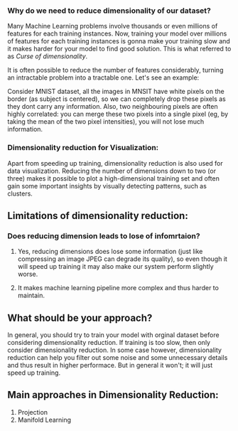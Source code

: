 ### Why do we need to reduce dimensionality of our dataset?

Many Machine Learning problems involve thousands or even millions of features for each training instances. Now, training your model over millions of features for each training instances is gonna make your training slow and it makes harder for your model to find good solution. This is what referred to as *Curse of dimensionality*.

It is often possible to reduce the number of features considerably, turning an intractable problem into a tractable one. Let's see an example: 

Consider MNIST dataset, all the images in MNSIT have white pixels on the border (as subject is centered), so we can completely drop these pixels as they dont carry any information. Also, two neighbouring pixels are often highly correlated: you can merge these two pixels into a single pixel (eg, by taking the mean of the two pixel intensities), you will not lose much information.

### Dimensionality reduction for Visualization:
Apart from speeding up training, dimensionality reduction is also used for data visualization. Reducing the number of dimensions down to two (or three) makes it possible to plot a high-dimensional training set and often gain some important 
insights by visually detecting patterns, such as clusters.

## Limitations of dimensionality reduction:

### Does reducing dimension leads to lose of infomrtaion?

1. Yes, reducing dimensions does lose some information (just like compressing an image JPEG can degrade its quality), so even though it will speed up training it may also make our system perform slightly worse.

2. It makes machine learning pipeline more complex and thus harder to maintain.

## What should be your approach?
In general,  you should try to train your model with orginal dataset before considering dimensionality reduction. If training is too slow, then only consider dimensionality reduction. In some case however, dimensionality reduction can help you filter out some noise and some unnecessary details and thus result in higher performace. But in general it won't; it will just speed up training.


## Main approaches in Dimensionality Reduction:
1. Projection
2. Manifold Learning
